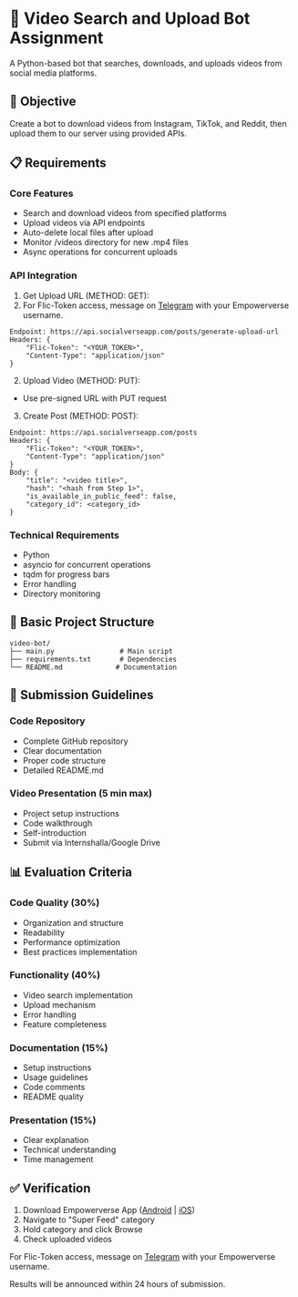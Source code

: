 # 🎥 Video Search and Upload Bot Assignment

A Python-based bot that searches, downloads, and uploads videos from social media platforms.

## 🎯 Objective
Create a bot to download videos from Instagram, TikTok, and Reddit, then upload them to our server using provided APIs.

## 📋 Requirements

### Core Features
- Search and download videos from specified platforms
- Upload videos via API endpoints
- Auto-delete local files after upload
- Monitor /videos directory for new .mp4 files
- Async operations for concurrent uploads

### API Integration

1. Get Upload URL (METHOD: GET):
2. For Flic-Token access, message on [Telegram](https://t.me/+vKzmXhW1Epw0Mzll) with your Empowerverse username.
```
Endpoint: https://api.socialverseapp.com/posts/generate-upload-url
Headers: {
    "Flic-Token": "<YOUR_TOKEN>",
    "Content-Type": "application/json"
}
```

2. Upload Video (METHOD: PUT):
- Use pre-signed URL with PUT request

3. Create Post (METHOD: POST):
```
Endpoint: https://api.socialverseapp.com/posts
Headers: {
    "Flic-Token": "<YOUR_TOKEN>",
    "Content-Type": "application/json"
}
Body: {
    "title": "<video title>",
    "hash": "<hash from Step 1>",
    "is_available_in_public_feed": false,
    "category_id": <category_id>
}
```

### Technical Requirements
- Python
- asyncio for concurrent operations
- tqdm for progress bars
- Error handling
- Directory monitoring

## 📁 Basic Project Structure
```
video-bot/
├── main.py                # Main script
├── requirements.txt       # Dependencies
└── README.md             # Documentation
```

## 📝 Submission Guidelines

### Code Repository
- Complete GitHub repository
- Clear documentation
- Proper code structure
- Detailed README.md

### Video Presentation (5 min max)
- Project setup instructions
- Code walkthrough
- Self-introduction
- Submit via Internshalla/Google Drive

## 📊 Evaluation Criteria

### Code Quality (30%)
- Organization and structure
- Readability
- Performance optimization
- Best practices implementation

### Functionality (40%)
- Video search implementation
- Upload mechanism
- Error handling
- Feature completeness

### Documentation (15%)
- Setup instructions
- Usage guidelines
- Code comments
- README quality

### Presentation (15%)
- Clear explanation
- Technical understanding
- Time management

## ✅ Verification
1. Download Empowerverse App ([Android](https://play.google.com/store/apps/details?id=com.empowerverse.app) | [iOS](https://apps.apple.com/us/app/empowerverse/id6449552284))
2. Navigate to "Super Feed" category
3. Hold category and click Browse
4. Check uploaded videos

For Flic-Token access, message on [Telegram](https://t.me/+vKzmXhW1Epw0Mzll) with your Empowerverse username.

Results will be announced within 24 hours of submission.
